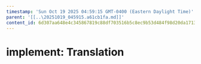 ```yaml
---
timestamp: 'Sun Oct 19 2025 04:59:15 GMT-0400 (Eastern Daylight Time)'
parent: '[[..\20251019_045915.a61cb1fa.md]]'
content_id: 6d307aa648e4c345867819c88df703516b5c8ec9b53d484f98d20da17135b3e6
---
```


# implement: Translation
